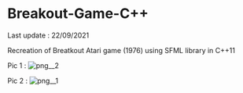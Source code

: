 # Breakout-Game-C++

Last update : 22/09/2021

Recreation of Breatkout Atari game (1976) using SFML library in C++11

Pic 1 :
![png__2](https://user-images.githubusercontent.com/46424717/134296682-e65942c1-ea28-435d-880e-97f48140f242.PNG)

Pic 2 :
![png__1](https://user-images.githubusercontent.com/46424717/134296689-dd886257-f574-440a-9c21-c27157119ab4.PNG)

